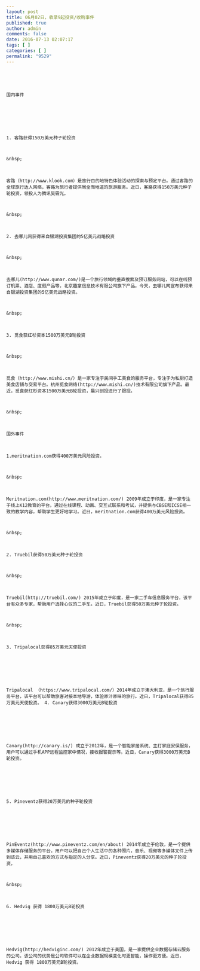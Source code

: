 ```yaml
---
layout: post
title: 06月02日，收录9起投资/收购事件
published: true
author: admin
comments: false
date: 2016-07-13 02:07:17
tags: [ ]
categories: [ ]
permalink: "9529"
---
```


  



  
     
  
  
  
    国内事件
  
  
  
     
  
  
  
    1. 客路获得150万美元种子轮投资
  
  
  
    &nbsp;
  
  
  
    客路（http://www.klook.com）是旅行目的地特色体验活动的探索与预定平台。通过客路的全球旅行达人网络，客路为旅行者提供周全而地道的旅游服务。近日，客路获得150万美元种子轮投资，领投人为腾讯吴霄光。
  
  
  
    &nbsp;
  
  
  
    2. 去哪儿网获得来自银湖投资集团的5亿美元战略投资
  
  
  
    &nbsp;
  
  
  
    去哪儿(http://www.qunar.com/)是一个旅行领域的垂直搜索及预订服务网站，可以在线预订机票、酒店、度假产品等，北京趣拿信息技术有限公司旗下产品。今天，去哪儿网宣布获得来自银湖投资集团的5亿美元战略投资。
  
  
  
    &nbsp;
  
  
  
    3. 觅食获红杉资本1500万美元B轮投资
  
  
  
    &nbsp;
  
  
  
    觅食（http://www.mishi.cn/）是一家专注于民间手工美食的服务平台，专注于为私厨打造美食店铺与交易平台。杭州觅食网络(http://www.mishi.cn/)技术有限公司旗下产品。最近，觅食获红杉资本1500万美元B轮投资，晨兴创投进行了跟投。
  
  
  
    &nbsp;
  
  
  
    国外事件
  
  
  
    1.meritnation.com获得400万美元风险投资。
  
  
  
    &nbsp;
  
  
  
    Meritnation.com(http://www.meritnation.com/) 2009年成立于印度，是一家专注于线上K12教育的平台，通过在线课程、动画、交互式联系和考试，并提供与CBSE和ICSE相一致的教学内容，帮助学生更好地学习。近日，meritnation.com获得400万美元风险投资。
  
  
  
    &nbsp;
  
  
  
    2. Truebil获得50万美元种子轮投资
  
  
  
    &nbsp;
  
  
  
    Truebil(http://truebil.com/) 2015年成立于印度，是一家二手车信息服务平台，该平台有众多专家，帮助用户选择心仪的二手车。近日，Truebil获得50万美元种子轮投资。
  
  
  
    &nbsp;
  
  
  
    3. Tripalocal获得85万美元天使投资
  
  
  
     
  
  
  
    Tripalocal （https://www.tripalocal.com/）2014年成立于澳大利亚，是一个旅行服务平台，该平台可以帮助旅客对接本地导游，体验原汁原味的旅行。近日，Tripalocal获得85万美元天使投资。 4. Canary获得3000万美元B轮投资
  
  
  
     
  
  
  
    Canary(http://canary.is/) 成立于2012年，是一个智能家居系统、主打家庭安保服务，用户可以通过手机APP远程监控家中情况，接收报警提示等。近日，Canary获得3000万美元B轮投资。
  
  
  
     
  
  
  
    5. Pineventz获得20万美元的种子轮投资
  
  
  
     
  
  
  
    PinEventz(http://www.pineventz.com/en/about) 2014年成立于伦敦，是一个提供多媒体存储服务的平台，用户可以把自己个人生活中的各种照片，音乐、视频等多媒体文件上传到该云，并用自己喜欢的方式与指定的人分享。近日，Pineventz获得20万美元的种子轮投资。
  
  
  
    &nbsp;
  
  
  
    6. Hedvig 获得 1800万美元B轮投资
  
  
  
     
  
  
  
    Hedvig(http://hedviginc.com/) 2012年成立于美国，是一家提供企业数据存储云服务的公司。该公司的优势是公司软件可以在企业数据规模变化时更智能，操作更方便。近日，Hedvig 获得 1800万美元B轮投资。
  
